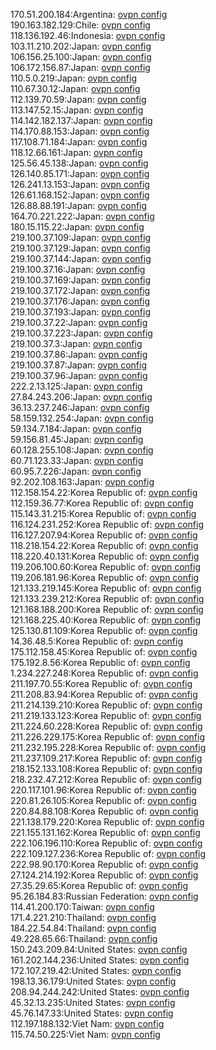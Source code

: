 170.51.200.184:Argentina: [ovpn config](vpn/170_51_200_184.ovpn)  
190.163.182.129:Chile: [ovpn config](vpn/190_163_182_129.ovpn)  
118.136.192.46:Indonesia: [ovpn config](vpn/118_136_192_46.ovpn)  
103.11.210.202:Japan: [ovpn config](vpn/103_11_210_202.ovpn)  
106.156.25.100:Japan: [ovpn config](vpn/106_156_25_100.ovpn)  
106.172.156.87:Japan: [ovpn config](vpn/106_172_156_87.ovpn)  
110.5.0.219:Japan: [ovpn config](vpn/110_5_0_219.ovpn)  
110.67.30.12:Japan: [ovpn config](vpn/110_67_30_12.ovpn)  
112.139.70.59:Japan: [ovpn config](vpn/112_139_70_59.ovpn)  
113.147.52.15:Japan: [ovpn config](vpn/113_147_52_15.ovpn)  
114.142.182.137:Japan: [ovpn config](vpn/114_142_182_137.ovpn)  
114.170.88.153:Japan: [ovpn config](vpn/114_170_88_153.ovpn)  
117.108.71.184:Japan: [ovpn config](vpn/117_108_71_184.ovpn)  
118.12.66.161:Japan: [ovpn config](vpn/118_12_66_161.ovpn)  
125.56.45.138:Japan: [ovpn config](vpn/125_56_45_138.ovpn)  
126.140.85.171:Japan: [ovpn config](vpn/126_140_85_171.ovpn)  
126.241.13.153:Japan: [ovpn config](vpn/126_241_13_153.ovpn)  
126.61.168.152:Japan: [ovpn config](vpn/126_61_168_152.ovpn)  
126.88.88.191:Japan: [ovpn config](vpn/126_88_88_191.ovpn)  
164.70.221.222:Japan: [ovpn config](vpn/164_70_221_222.ovpn)  
180.15.115.22:Japan: [ovpn config](vpn/180_15_115_22.ovpn)  
219.100.37.109:Japan: [ovpn config](vpn/219_100_37_109.ovpn)  
219.100.37.129:Japan: [ovpn config](vpn/219_100_37_129.ovpn)  
219.100.37.144:Japan: [ovpn config](vpn/219_100_37_144.ovpn)  
219.100.37.16:Japan: [ovpn config](vpn/219_100_37_16.ovpn)  
219.100.37.169:Japan: [ovpn config](vpn/219_100_37_169.ovpn)  
219.100.37.172:Japan: [ovpn config](vpn/219_100_37_172.ovpn)  
219.100.37.176:Japan: [ovpn config](vpn/219_100_37_176.ovpn)  
219.100.37.193:Japan: [ovpn config](vpn/219_100_37_193.ovpn)  
219.100.37.22:Japan: [ovpn config](vpn/219_100_37_22.ovpn)  
219.100.37.223:Japan: [ovpn config](vpn/219_100_37_223.ovpn)  
219.100.37.3:Japan: [ovpn config](vpn/219_100_37_3.ovpn)  
219.100.37.86:Japan: [ovpn config](vpn/219_100_37_86.ovpn)  
219.100.37.87:Japan: [ovpn config](vpn/219_100_37_87.ovpn)  
219.100.37.96:Japan: [ovpn config](vpn/219_100_37_96.ovpn)  
222.2.13.125:Japan: [ovpn config](vpn/222_2_13_125.ovpn)  
27.84.243.206:Japan: [ovpn config](vpn/27_84_243_206.ovpn)  
36.13.237.246:Japan: [ovpn config](vpn/36_13_237_246.ovpn)  
58.159.132.254:Japan: [ovpn config](vpn/58_159_132_254.ovpn)  
59.134.7.184:Japan: [ovpn config](vpn/59_134_7_184.ovpn)  
59.156.81.45:Japan: [ovpn config](vpn/59_156_81_45.ovpn)  
60.128.255.108:Japan: [ovpn config](vpn/60_128_255_108.ovpn)  
60.71.123.33:Japan: [ovpn config](vpn/60_71_123_33.ovpn)  
60.95.7.226:Japan: [ovpn config](vpn/60_95_7_226.ovpn)  
92.202.108.163:Japan: [ovpn config](vpn/92_202_108_163.ovpn)  
112.158.154.22:Korea Republic of: [ovpn config](vpn/112_158_154_22.ovpn)  
112.159.36.77:Korea Republic of: [ovpn config](vpn/112_159_36_77.ovpn)  
115.143.31.215:Korea Republic of: [ovpn config](vpn/115_143_31_215.ovpn)  
116.124.231.252:Korea Republic of: [ovpn config](vpn/116_124_231_252.ovpn)  
116.127.207.94:Korea Republic of: [ovpn config](vpn/116_127_207_94.ovpn)  
118.218.154.22:Korea Republic of: [ovpn config](vpn/118_218_154_22.ovpn)  
118.220.40.131:Korea Republic of: [ovpn config](vpn/118_220_40_131.ovpn)  
119.206.100.60:Korea Republic of: [ovpn config](vpn/119_206_100_60.ovpn)  
119.206.181.96:Korea Republic of: [ovpn config](vpn/119_206_181_96.ovpn)  
121.133.219.145:Korea Republic of: [ovpn config](vpn/121_133_219_145.ovpn)  
121.133.239.212:Korea Republic of: [ovpn config](vpn/121_133_239_212.ovpn)  
121.168.188.200:Korea Republic of: [ovpn config](vpn/121_168_188_200.ovpn)  
121.168.225.40:Korea Republic of: [ovpn config](vpn/121_168_225_40.ovpn)  
125.130.81.109:Korea Republic of: [ovpn config](vpn/125_130_81_109.ovpn)  
14.36.48.5:Korea Republic of: [ovpn config](vpn/14_36_48_5.ovpn)  
175.112.158.45:Korea Republic of: [ovpn config](vpn/175_112_158_45.ovpn)  
175.192.8.56:Korea Republic of: [ovpn config](vpn/175_192_8_56.ovpn)  
1.234.227.248:Korea Republic of: [ovpn config](vpn/1_234_227_248.ovpn)  
211.197.70.55:Korea Republic of: [ovpn config](vpn/211_197_70_55.ovpn)  
211.208.83.94:Korea Republic of: [ovpn config](vpn/211_208_83_94.ovpn)  
211.214.139.210:Korea Republic of: [ovpn config](vpn/211_214_139_210.ovpn)  
211.219.133.123:Korea Republic of: [ovpn config](vpn/211_219_133_123.ovpn)  
211.224.60.228:Korea Republic of: [ovpn config](vpn/211_224_60_228.ovpn)  
211.226.229.175:Korea Republic of: [ovpn config](vpn/211_226_229_175.ovpn)  
211.232.195.228:Korea Republic of: [ovpn config](vpn/211_232_195_228.ovpn)  
211.237.109.217:Korea Republic of: [ovpn config](vpn/211_237_109_217.ovpn)  
218.152.133.108:Korea Republic of: [ovpn config](vpn/218_152_133_108.ovpn)  
218.232.47.212:Korea Republic of: [ovpn config](vpn/218_232_47_212.ovpn)  
220.117.101.96:Korea Republic of: [ovpn config](vpn/220_117_101_96.ovpn)  
220.81.26.105:Korea Republic of: [ovpn config](vpn/220_81_26_105.ovpn)  
220.84.88.108:Korea Republic of: [ovpn config](vpn/220_84_88_108.ovpn)  
221.138.179.220:Korea Republic of: [ovpn config](vpn/221_138_179_220.ovpn)  
221.155.131.162:Korea Republic of: [ovpn config](vpn/221_155_131_162.ovpn)  
222.106.196.110:Korea Republic of: [ovpn config](vpn/222_106_196_110.ovpn)  
222.109.127.236:Korea Republic of: [ovpn config](vpn/222_109_127_236.ovpn)  
222.98.90.170:Korea Republic of: [ovpn config](vpn/222_98_90_170.ovpn)  
27.124.214.192:Korea Republic of: [ovpn config](vpn/27_124_214_192.ovpn)  
27.35.29.65:Korea Republic of: [ovpn config](vpn/27_35_29_65.ovpn)  
95.26.184.83:Russian Federation: [ovpn config](vpn/95_26_184_83.ovpn)  
114.41.200.170:Taiwan: [ovpn config](vpn/114_41_200_170.ovpn)  
171.4.221.210:Thailand: [ovpn config](vpn/171_4_221_210.ovpn)  
184.22.54.84:Thailand: [ovpn config](vpn/184_22_54_84.ovpn)  
49.228.65.66:Thailand: [ovpn config](vpn/49_228_65_66.ovpn)  
150.243.209.84:United States: [ovpn config](vpn/150_243_209_84.ovpn)  
161.202.144.236:United States: [ovpn config](vpn/161_202_144_236.ovpn)  
172.107.219.42:United States: [ovpn config](vpn/172_107_219_42.ovpn)  
198.13.36.179:United States: [ovpn config](vpn/198_13_36_179.ovpn)  
208.94.244.242:United States: [ovpn config](vpn/208_94_244_242.ovpn)  
45.32.13.235:United States: [ovpn config](vpn/45_32_13_235.ovpn)  
45.76.147.33:United States: [ovpn config](vpn/45_76_147_33.ovpn)  
112.197.188.132:Viet Nam: [ovpn config](vpn/112_197_188_132.ovpn)  
115.74.50.225:Viet Nam: [ovpn config](vpn/115_74_50_225.ovpn)  

